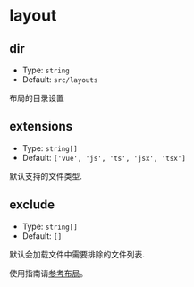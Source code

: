 # layout

## dir

- Type: `string`
- Default: `src/layouts`

布局的目录设置

## extensions

- Type: `string[]`
- Default: `['vue', 'js', 'ts', 'jsx', 'tsx']`

默认支持的文件类型.

## exclude

- Type: `string[]`
- Default: `[]`

默认会加载文件中需要排除的文件列表.

使用指南请[参考布局](/convue/guide/layouts)。
